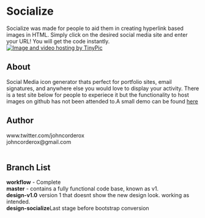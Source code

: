 # Socialize
Socialize was made for people to aid them in creating hyperlink based images in HTML. Simply click on the desired social media site and enter your URL! You will get the code instantly.
<a href="http://tinypic.com?ref=1es6sn" target="_blank"><img src="http://i66.tinypic.com/1es6sn.jpg" border="0" alt="Image and video hosting by TinyPic"></a>
<h2>About</h3>
Social Media icon generator thats perfect for portfolio sites, email signatures, and anywhere else you would love to display your activity. There is a test site below for people to experiece it but the functionality to host images on github has not been attended to.A small demo can be found <a href="https://github.com/Amanguchi/Socialize">here</a>
<br>
<h2>Author</h2>
www.twitter.com/johncorderox<br>
johncorderox@gmail.com<br>
<br>
<h2>Branch List</h2>
<b>workflow</b> - Complete <br>
<b>master</b> - contains a fully functional code base, known as v1.<br>
<b>design-v1.0</b> version 1 that doesnt show the new design look. working as intended.<br>
<b>design-socialize</b>Last stage before bootstrap conversion
<br>
